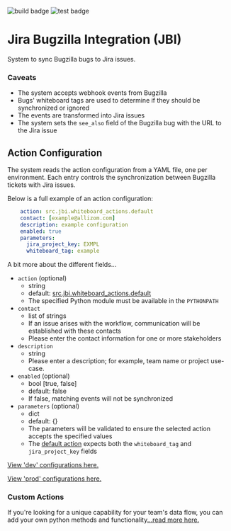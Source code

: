 ![build badge](https://github.com/mozilla/jira-bugzilla-integration/actions/workflows/build-image.yaml/badge.svg)
![test badge](https://github.com/mozilla/jira-bugzilla-integration/actions/workflows/test-build.yaml/badge.svg)

# Jira Bugzilla Integration (JBI)
System to sync Bugzilla bugs to Jira issues.

### Caveats
- The system accepts webhook events from Bugzilla
- Bugs' whiteboard tags are used to determine if they should be synchronized or ignored
- The events are transformed into Jira issues
- The system sets the `see_also` field of the Bugzilla bug with the URL to the Jira issue

## Action Configuration
The system reads the action configuration from a YAML file, one per environment. Each entry controls the synchronization between Bugzilla tickets with Jira issues.


Below is a full example of an action configuration:
```yaml
    action: src.jbi.whiteboard_actions.default
    contact: [example@allizom.com]
    description: example configuration
    enabled: true
    parameters:
      jira_project_key: EXMPL
      whiteboard_tag: example
```

A bit more about the different fields...
- `action` (optional)
    - string
    - default: [src.jbi.whiteboard_actions.default](src/jbi/whiteboard_actions/default.py)
    - The specified Python module must be available in the `PYTHONPATH`
- `contact`
    - list of strings
    - If an issue arises with the workflow, communication will be established with these contacts
    - Please enter the contact information for one or more stakeholders
- `description`
    - string
    - Please enter a description; for example, team name or project use-case.
- `enabled` (optional)
    - bool [true, false]
    - default: false
    - If false, matching events will not be synchronized
- `parameters` (optional)
    - dict
    - default: {}
    - The parameters will be validated to ensure the selected action accepts the specified values
    - The [default action](src/jbi/whiteboard_actions/default.py) expects both the `whiteboard_tag` and `jira_project_key` fields



[View 'dev'  configurations here.](config/config.dev.yaml)

[View 'prod' configurations here.](config/config.prod.yaml)


### Custom Actions
If you're looking for a unique capability for your team's data flow, you can add your own python methods and functionality[...read more here.](src/jbi/whiteboard_actions/README.md)
